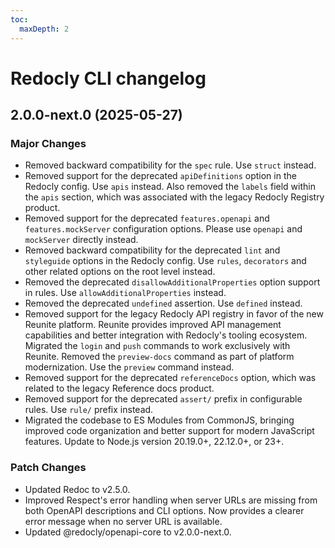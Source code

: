 ```yaml
---
toc:
  maxDepth: 2
---
```


# Redocly CLI changelog

<!-- do-not-remove -->

## 2.0.0-next.0 (2025-05-27)

### Major Changes

- Removed backward compatibility for the `spec` rule. Use `struct` instead.
- Removed support for the deprecated `apiDefinitions` option in the Redocly config. Use `apis` instead.
  Also removed the `labels` field within the `apis` section, which was associated with the legacy Redocly Registry product.
- Removed support for the deprecated `features.openapi` and `features.mockServer` configuration options. Please use `openapi` and `mockServer` directly instead.
- Removed backward compatibility for the deprecated `lint` and `styleguide` options in the Redocly config.
  Use `rules`, `decorators` and other related options on the root level instead.
- Removed the deprecated `disallowAdditionalProperties` option support in rules. Use `allowAdditionalProperties` instead.
- Removed the deprecated `undefined` assertion. Use `defined` instead.
- Removed support for the legacy Redocly API registry in favor of the new Reunite platform.
  Reunite provides improved API management capabilities and better integration with Redocly's tooling ecosystem.
  Migrated the `login` and `push` commands to work exclusively with Reunite.
  Removed the `preview-docs` command as part of platform modernization.
  Use the `preview` command instead.
- Removed support for the deprecated `referenceDocs` option, which was related to the legacy Reference docs product.
- Removed support for the deprecated `assert/` prefix in configurable rules. Use `rule/` prefix instead.
- Migrated the codebase to ES Modules from CommonJS, bringing improved code organization and better support for modern JavaScript features.
  Update to Node.js version 20.19.0+, 22.12.0+, or 23+.

### Patch Changes

- Updated Redoc to v2.5.0.
- Improved Respect's error handling when server URLs are missing from both OpenAPI descriptions and CLI options. Now provides a clearer error message when no server URL is available.
- Updated @redocly/openapi-core to v2.0.0-next.0.
